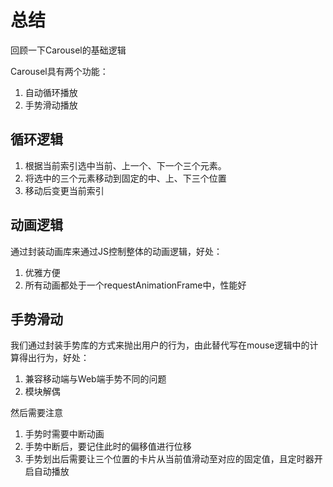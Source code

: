 # 总结

回顾一下Carousel的基础逻辑

Carousel具有两个功能：

1. 自动循环播放
2. 手势滑动播放

## 循环逻辑

1. 根据当前索引选中当前、上一个、下一个三个元素。
2. 将选中的三个元素移动到固定的中、上、下三个位置
3. 移动后变更当前索引

## 动画逻辑

通过封装动画库来通过JS控制整体的动画逻辑，好处：

1. 优雅方便
2. 所有动画都处于一个requestAnimationFrame中，性能好

## 手势滑动

我们通过封装手势库的方式来抛出用户的行为，由此替代写在mouse逻辑中的计算得出行为，好处：

1. 兼容移动端与Web端手势不同的问题
2. 模块解偶

然后需要注意

1. 手势时需要中断动画
2. 手势中断后，要记住此时的偏移值进行位移
3. 手势划出后需要让三个位置的卡片从当前值滑动至对应的固定值，且定时器开启自动播放

